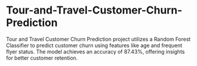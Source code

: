 # Tour-and-Travel-Customer-Churn-Prediction
Tour and Travel Customer Churn Prediction project utilizes a Random Forest Classifier to predict customer churn using features like age and frequent flyer status. The model achieves an accuracy of 87.43%, offering insights for better customer retention.
